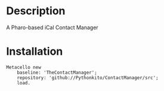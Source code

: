 # Description
A Pharo-based iCal Contact Manager

# Installation

```smalltalk
Metacello new
	baseline: 'TheContactManager';
	repository: 'github://Pythonkito/ContactManager/src';
	load.
```
